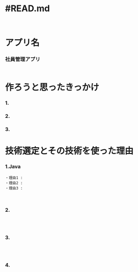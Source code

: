 # #READ.md<br><br>

# アプリ名
### 社員管理アプリ<br><br>

# 作ろうと思ったきっかけ
### 1.
### 2. 
### 3.

# 技術選定とその技術を使った理由
### 1.Java
```
・理由1 : 
・理由2 :
・理由3 :
```
<br>

### 2.
```
```
<br>

### 3.
```
```
<br>

### 4.
```
```
<br>


